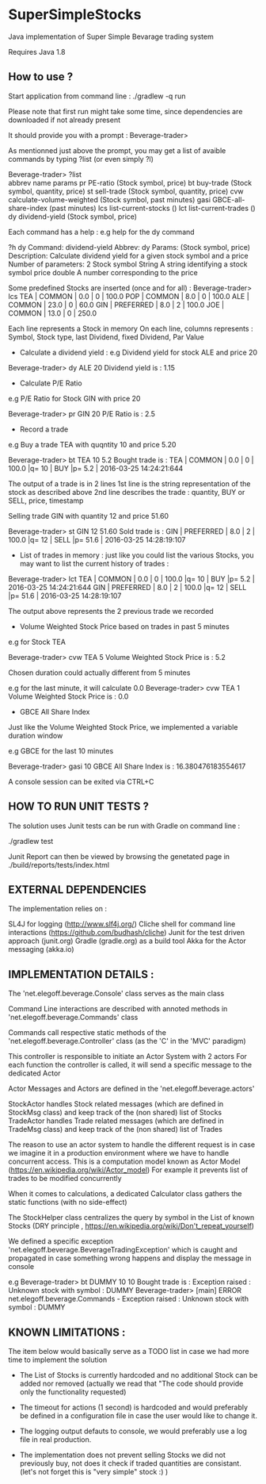 # SuperSimpleStocks

Java implementation of Super Simple Bevarage trading system

Requires Java 1.8

How to use ?
-------------

Start application from command line :
./gradlew -q run

Please note that  first run might take some time, since dependencies are downloaded if not already present

It should provide you with a prompt :
Beverage-trader>

As mentionned just above the prompt, you may get a list of avaible commands by typing ?list (or even simply ?l)

Beverage-trader> ?list   
abbrev	name	params
pr	PE-ratio	(Stock symbol, price)
bt	buy-trade	(Stock symbol, quantity, price)
st	sell-trade	(Stock symbol, quantity, price)
cvw	calculate-volume-weighted	(Stock symbol, past minutes)
gasi	GBCE-all-share-index	(past minutes)
lcs	list-current-stocks	()
lct	list-current-trades	()
dy	dividend-yield	(Stock symbol, price)


Each command has a help :
e.g help for the dy command 

?h dy
Command: dividend-yield
Abbrev:  dy
Params:  (Stock symbol, price)
Description: Calculate dividend yield for a given stock symbol and a price
Number of parameters: 2
Stock symbol	String	A string identifying a stock symbol
price	double	A number corresponding to the price



Some predefined Stocks are inserted (once and for all) :
Beverage-trader> lcs
TEA | COMMON | 0.0 | 0 | 100.0
POP | COMMON | 8.0 | 0 | 100.0
ALE | COMMON | 23.0 | 0 | 60.0
GIN | PREFERRED | 8.0 | 2 | 100.0
JOE | COMMON | 13.0 | 0 | 250.0

Each line represents a Stock in memory
On each line, columns represents : Symbol, Stock type, last Dividend, fixed Dividend, Par Value

* Calculate a dividend yield :
e.g Dividend yield for stock ALE and price 20

Beverage-trader> dy ALE 20
Dividend yield is : 
1.15

* Calculate P/E Ratio

e.g P/E Ratio for Stock GIN with price 20

Beverage-trader> pr GIN 20
P/E Ratio is : 
2.5

* Record a trade

e.g Buy a trade TEA with quqntity 10 and price 5.20

Beverage-trader> bt TEA 10 5.2
Bought trade is : 
TEA | COMMON | 0.0 | 0 | 100.0
 |q= 10 | BUY |p= 5.2 | 2016-03-25 14:24:21:644

The output of a trade is in 2 lines
1st line is the string representation of the stock as described above
2nd line describes the trade : quantity, BUY or SELL, price, timestamp

Selling trade GIN with quantity 12 and price 51.60

Beverage-trader> st GIN 12 51.60
Sold trade is : 
GIN | PREFERRED | 8.0 | 2 | 100.0
 |q= 12 | SELL |p= 51.6 | 2016-03-25 14:28:19:107

* List of trades in memory : just like you could list the various Stocks, you may want to list the current history of trades :

Beverage-trader> lct
TEA | COMMON | 0.0 | 0 | 100.0
 |q= 10 | BUY |p= 5.2 | 2016-03-25 14:24:21:644
GIN | PREFERRED | 8.0 | 2 | 100.0
 |q= 12 | SELL |p= 51.6 | 2016-03-25 14:28:19:107

The output above represents the 2 previous trade we recorded

* Volume Weighted Stock Price based on trades in past 5 minutes

e.g for Stock TEA

Beverage-trader> cvw TEA 5
Volume Weighted Stock Price is : 
5.2

Chosen duration could actually different from 5 minutes

e.g for the last minute, it will calculate 0.0
Beverage-trader> cvw TEA 1
Volume Weighted Stock Price is : 
0.0


* GBCE All Share Index

Just like the Volume Weighted Stock Price, we implemented a variable duration window

e.g GBCE for the last 10 minutes

Beverage-trader> gasi 10
GBCE All Share Index is : 
16.380476183554617

A console session can be exited via CTRL+C


HOW TO RUN UNIT TESTS ?
-----------------------
The solution uses Junit
tests can be run with Gradle on command line :

./gradlew test

Junit Report can then be viewed by browsing the genetated page in  ./build/reports/tests/index.html


EXTERNAL DEPENDENCIES
----------------------
The implementation relies on :

SL4J for logging (http://www.slf4j.org/)
Cliche shell for command line interactions (https://github.com/budhash/cliche)
Junit for the test driven approach (junit.org)
Gradle  (gradle.org) as a build tool
Akka for the Actor messaging (akka.io)

IMPLEMENTATION DETAILS :
------------------------
The 'net.elegoff.beverage.Console' class serves as the main class

Command Line interactions are described with annoted methods in
'net.elegoff.beverage.Commands' class

Commands call respective static methods of the
'net.elegoff.beverage.Controller' class
(as the 'C' in the 'MVC' paradigm)

This controller is responsible to initiate an Actor System with 2 actors
For each function the controller is called, it will send a specific message to the dedicated Actor

Actor Messages and Actors are defined in the 
'net.elegoff.beverage.actors'

StockActor handles Stock related messages (which are defined in StockMsg class) and keep track of the (non shared) list of Stocks 
TradeActor handles Trade related messages (which are defined in TradeMsg class) and keep track of the (non shared) list of Trades 

The reason to use an actor system to handle the different request is in case we imagine it in a production environment where we have to handle concurrent access. This is a computation model known as Actor Model
(https://en.wikipedia.org/wiki/Actor_model)
For example it prevents list of trades to be modified concurrently

When it comes to calculations, a dedicated Calculator class gathers the static functions (with no side-effect)

The StockHelper class centralizes the query by symbol in the List of known Stocks (DRY principle , https://en.wikipedia.org/wiki/Don't_repeat_yourself)

We defined a specific exception 
'net.elegoff.beverage.BeverageTradingException' which is caught and propagated in case something wrong happens and display the message in console

e.g Beverage-trader> bt DUMMY 10 10
Bought trade is : 
Exception raised : Unknown stock with symbol : DUMMY
Beverage-trader> [main] ERROR net.elegoff.beverage.Commands - Exception raised : Unknown stock with symbol : DUMMY


KNOWN LIMITATIONS :
-------------------

The item below would basically serve as a TODO list in case we had more time to implement the solution



- The List of Stocks is currently hardcoded and no additional Stock can be added nor removed (actually we read that "The code should provide only the functionality requested)

- The timeout for actions (1 second) is hardcoded and would preferably be defined in a configuration file in case the user would like to change it.

- The logging output defauts to console, we would preferably use a log file in real production.

- The implementation does not prevent selling Stocks we did not previously buy, not does it check if traded quantities are consistant.
(let's not forget this is "very simple" stock :) )



